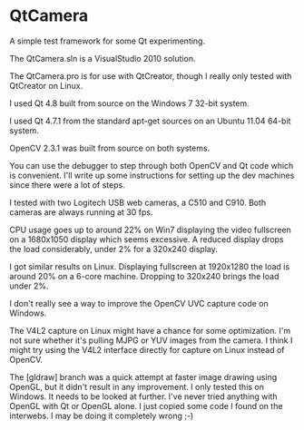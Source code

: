   QtCamera
=======

A simple test framework for some Qt experimenting.

The QtCamera.sln is a VisualStudio 2010 solution.

The QtCamera.pro is for use with QtCreator, though I really only tested 
with QtCreator on Linux. 

I used Qt 4.8 built from source on the Windows 7 32-bit system. 

I used Qt 4.7.1 from the standard apt-get sources on an Ubuntu 11.04 
64-bit system.

OpenCV 2.3.1 was built from source on both systems.


You can use the debugger to step through both OpenCV and Qt code which 
is convenient. I'll write up some instructions for setting up the dev 
machines since there were a lot of steps.


I tested with two Logitech USB web cameras, a C510 and C910. Both cameras
are always running at 30 fps.

CPU usage goes up to around 22% on Win7 displaying the video fullscreen on 
a 1680x1050 display which seems excessive. A reduced display drops the load 
considerably, under 2% for a 320x240 display. 

I got similar results on Linux. Displaying fullscreen at 1920x1280 the load
is around 20% on a 6-core machine. Dropping to 320x240 brings the load under
2%.

I don't really see a way to improve the OpenCV UVC capture code on Windows.

The V4L2 capture on Linux might have a chance for some optimization. I'm not
sure whether it's pulling MJPG or YUV images from the camera. I think I might
try using the V4L2 interface directly for capture on Linux instead of OpenCV.


The [gldraw] branch was a quick attempt at faster image drawing using OpenGL, 
but it didn't result in any improvement. I only tested this on Windows. It
needs to be looked at further. I've never tried anything with OpenGL with Qt
or OpenGL alone. I just copied some code I found on the interwebs. I may be 
doing it completely wrong ;-) 

